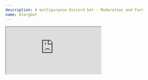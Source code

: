 ```yaml
---
description: A multipurpose discord bot - Moderation and Fun!
name: blargbot
---
```


<iframe src="https://blargbot.xyz/" class="ls-iframe"></iframe>
<!--
This data was imported from ls.terminal.ink
-->

